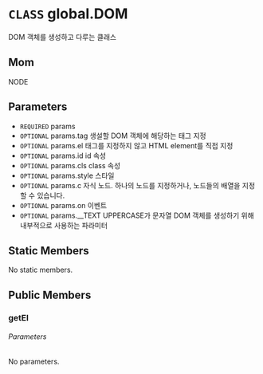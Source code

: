 # `CLASS` global.DOM
DOM 객체를 생성하고 다루는 클래스

## Mom
NODE

## Parameters
* `REQUIRED` params 
* `OPTIONAL` params.tag		생설할  DOM 객체에 해당하는 태그 지정
* `OPTIONAL` params.el		태그를  지정하지 않고 HTML element를 직접 지정
* `OPTIONAL` params.id		id  속성
* `OPTIONAL` params.cls		class  속성
* `OPTIONAL` params.style	스타일 
* `OPTIONAL` params.c		자식  노드. 하나의 노드를 지정하거나, 노드들의 배열을 지정할 수 있습니다.
* `OPTIONAL` params.on		이벤트 
* `OPTIONAL` params.__TEXT	UPPERCASE가  문자열 DOM 객체를 생성하기 위해 내부적으로 사용하는 파라미터

## Static Members
No static members.

## Public Members

### getEl
###### Parameters
No parameters.
